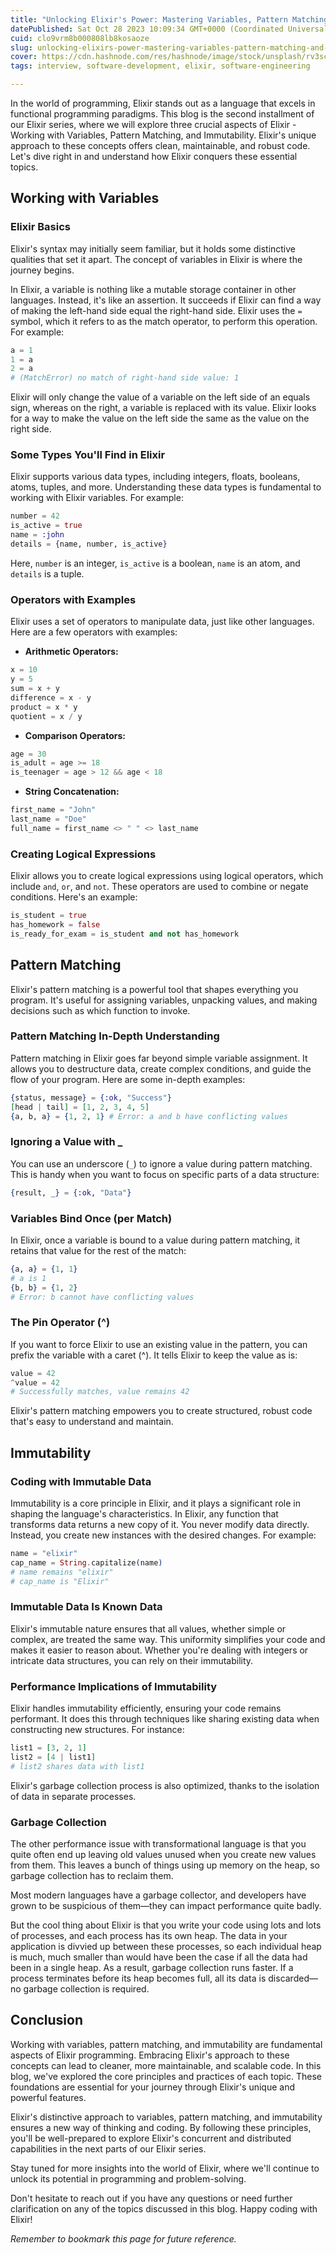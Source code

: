 ```yaml
---
title: "Unlocking Elixir's Power: Mastering Variables, Pattern Matching, and Immutability - Part 2 of Our Elixir Series"
datePublished: Sat Oct 28 2023 10:09:34 GMT+0000 (Coordinated Universal Time)
cuid: clo9vrm8b000808lb8kosaoze
slug: unlocking-elixirs-power-mastering-variables-pattern-matching-and-immutability-part-2-of-our-elixir-series
cover: https://cdn.hashnode.com/res/hashnode/image/stock/unsplash/rv3scW1xpaI/upload/8c6cb4e8d350a1a3b8135b8f045deb7e.jpeg
tags: interview, software-development, elixir, software-engineering

---
```


In the world of programming, Elixir stands out as a language that excels in functional programming paradigms. This blog is the second installment of our Elixir series, where we will explore three crucial aspects of Elixir - Working with Variables, Pattern Matching, and Immutability. Elixir's unique approach to these concepts offers clean, maintainable, and robust code. Let's dive right in and understand how Elixir conquers these essential topics.

## **Working with Variables**

### **Elixir Basics**

Elixir's syntax may initially seem familiar, but it holds some distinctive qualities that set it apart. The concept of variables in Elixir is where the journey begins.

In Elixir, a variable is nothing like a mutable storage container in other languages. Instead, it's like an assertion. It succeeds if Elixir can find a way of making the left-hand side equal the right-hand side. Elixir uses the `=` symbol, which it refers to as the match operator, to perform this operation. For example:

```elixir
a = 1
1 = a
2 = a
# (MatchError) no match of right-hand side value: 1
```

Elixir will only change the value of a variable on the left side of an equals sign, whereas on the right, a variable is replaced with its value. Elixir looks for a way to make the value on the left side the same as the value on the right side.

### **Some Types You'll Find in Elixir**

Elixir supports various data types, including integers, floats, booleans, atoms, tuples, and more. Understanding these data types is fundamental to working with Elixir variables. For example:

```elixir
number = 42
is_active = true
name = :john
details = {name, number, is_active}
```

Here, `number` is an integer, `is_active` is a boolean, `name` is an atom, and `details` is a tuple.

### **Operators with Examples**

Elixir uses a set of operators to manipulate data, just like other languages. Here are a few operators with examples:

* **Arithmetic Operators:**
    

```elixir
x = 10
y = 5
sum = x + y
difference = x - y
product = x * y
quotient = x / y
```

* **Comparison Operators:**
    

```elixir
age = 30
is_adult = age >= 18
is_teenager = age > 12 && age < 18
```

* **String Concatenation:**
    

```elixir
first_name = "John"
last_name = "Doe"
full_name = first_name <> " " <> last_name
```

### **Creating Logical Expressions**

Elixir allows you to create logical expressions using logical operators, which include `and`, `or`, and `not`. These operators are used to combine or negate conditions. Here's an example:

```elixir
is_student = true
has_homework = false
is_ready_for_exam = is_student and not has_homework
```

## **Pattern Matching**

Elixir's pattern matching is a powerful tool that shapes everything you program. It's useful for assigning variables, unpacking values, and making decisions such as which function to invoke.

### **Pattern Matching In-Depth Understanding**

Pattern matching in Elixir goes far beyond simple variable assignment. It allows you to destructure data, create complex conditions, and guide the flow of your program. Here are some in-depth examples:

```elixir
{status, message} = {:ok, "Success"}
[head | tail] = [1, 2, 3, 4, 5]
{a, b, a} = {1, 2, 1} # Error: a and b have conflicting values
```

### **Ignoring a Value with \_**

You can use an underscore (`_`) to ignore a value during pattern matching. This is handy when you want to focus on specific parts of a data structure:

```elixir
{result, _} = {:ok, "Data"}
```

### **Variables Bind Once (per Match)**

In Elixir, once a variable is bound to a value during pattern matching, it retains that value for the rest of the match:

```elixir
{a, a} = {1, 1}
# a is 1
{b, b} = {1, 2}
# Error: b cannot have conflicting values
```

### **The Pin Operator (^)**

If you want to force Elixir to use an existing value in the pattern, you can prefix the variable with a caret (^). It tells Elixir to keep the value as is:

```elixir
value = 42
^value = 42
# Successfully matches, value remains 42
```

Elixir's pattern matching empowers you to create structured, robust code that's easy to understand and maintain.

## **Immutability**

### **Coding with Immutable Data**

Immutability is a core principle in Elixir, and it plays a significant role in shaping the language's characteristics. In Elixir, any function that transforms data returns a new copy of it. You never modify data directly. Instead, you create new instances with the desired changes. For example:

```elixir
name = "elixir"
cap_name = String.capitalize(name)
# name remains "elixir"
# cap_name is "Elixir"
```

### **Immutable Data Is Known Data**

Elixir's immutable nature ensures that all values, whether simple or complex, are treated the same way. This uniformity simplifies your code and makes it easier to reason about. Whether you're dealing with integers or intricate data structures, you can rely on their immutability.

### **Performance Implications of Immutability**

Elixir handles immutability efficiently, ensuring your code remains performant. It does this through techniques like sharing existing data when constructing new structures. For instance:

```elixir
list1 = [3, 2, 1]
list2 = [4 | list1]
# list2 shares data with list1
```

Elixir's garbage collection process is also optimized, thanks to the isolation of data in separate processes.

### **Garbage Collection**

The other performance issue with transformational language is that you quite often end up leaving old values unused when you create new values from them. This leaves a bunch of things using up memory on the heap, so garbage collection has to reclaim them.

Most modern languages have a garbage collector, and developers have grown to be suspicious of them—they can impact performance quite badly.

But the cool thing about Elixir is that you write your code using lots and lots of processes, and each process has its own heap. The data in your application is divvied up between these processes, so each individual heap is much, much smaller than would have been the case if all the data had been in a single heap. As a result, garbage collection runs faster. If a process terminates before its heap becomes full, all its data is discarded—no garbage collection is required.

## **Conclusion**

Working with variables, pattern matching, and immutability are fundamental aspects of Elixir programming. Embracing Elixir's approach to these concepts can lead to cleaner, more maintainable, and scalable code. In this blog, we've explored the core principles and practices of each topic. These foundations are essential for your journey through Elixir's unique and powerful features.

Elixir's distinctive approach to variables, pattern matching, and immutability ensures a new way of thinking and coding. By following these principles, you'll be well-prepared to explore Elixir's concurrent and distributed capabilities in the next parts of our Elixir series.

Stay tuned for more insights into the world of Elixir, where we'll continue to unlock its potential in programming and problem-solving.

Don't hesitate to reach out if you have any questions or need further clarification on any of the topics discussed in this blog. Happy coding with Elixir!

*Remember to bookmark this page for future reference.*